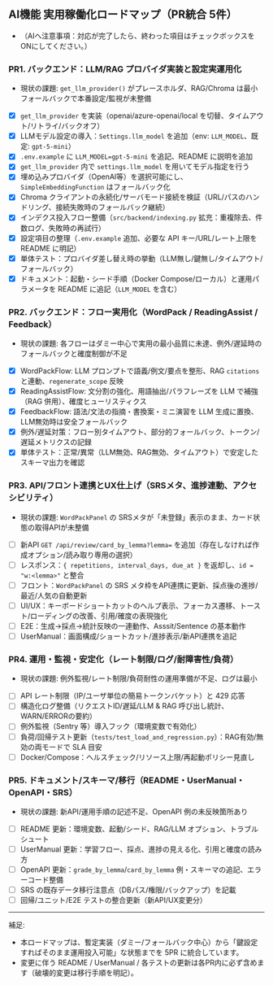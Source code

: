 ## AI機能 実用稼働化ロードマップ（PR統合 5件）
- （AIへ注意事項：対応が完了したら、終わった項目はチェックボックスをONにしてください。）

### PR1. バックエンド：LLM/RAG プロバイダ実装と設定実運用化
- 現状の課題: `get_llm_provider()` がプレースホルダ、RAG/Chroma は最小フォールバックで本番設定/監視が未整備
- [x] `get_llm_provider` を実装（openai/azure-openai/local を切替、タイムアウト/リトライ/バックオフ）
- [x] LLMモデル設定の導入：`Settings.llm_model` を追加（env: `LLM_MODEL`、既定: `gpt-5-mini`）
- [x] `.env.example` に `LLM_MODEL=gpt-5-mini` を追記、README に説明を追加
- [x] `get_llm_provider` 内で `settings.llm_model` を用いてモデル指定を行う
- [x] 埋め込みプロバイダ（OpenAI等）を選択可能にし、`SimpleEmbeddingFunction` はフォールバック化
- [x] Chroma クライアントの永続化/サーバモード接続を検証（URL/パスのハンドリング、接続失敗時のフォールバック継続）
- [x] インデクス投入フロー整備（`src/backend/indexing.py` 拡充：重複除去、件数ログ、失敗時の再試行）
- [x] 設定項目の整理（`.env.example` 追加、必要な API キー/URL/レート上限を README に明記）
- [x] 単体テスト：プロバイダ差し替え時の挙動（LLM無し/鍵無し/タイムアウト/フォールバック）
- [x] ドキュメント：起動・シード手順（Docker Compose/ローカル）と運用パラメータを README に追記（`LLM_MODEL` を含む）

### PR2. バックエンド：フロー実用化（WordPack / ReadingAssist / Feedback）
- 現状の課題: 各フローはダミー中心で実用の最小品質に未達、例外/遅延時のフォールバックと確度制御が不足
- [x] WordPackFlow: LLM プロンプトで語義/例文/要点を整形、RAG `citations` と連動、`regenerate_scope` 反映
- [x] ReadingAssistFlow: 文分割の強化、用語抽出/パラフレーズを LLM で補強（RAG 併用）、確度ヒューリスティクス
- [x] FeedbackFlow: 語法/文法の指摘・書換案・ミニ演習を LLM 生成に置換、LLM無効時は安全フォールバック
- [x] 例外/遅延対策：フロー別タイムアウト、部分的フォールバック、トークン/遅延メトリクスの記録
- [x] 単体テスト：正常/異常（LLM無効、RAG無効、タイムアウト）で安定したスキーマ出力を確認

### PR3. API/フロント連携とUX仕上げ（SRSメタ、進捗連動、アクセシビリティ）
- 現状の課題: `WordPackPanel` の SRSメタが「未登録」表示のまま、カード状態の取得APIが未整備
- [ ] 新API `GET /api/review/card_by_lemma?lemma=` を追加（存在しなければ作成オプション/読み取り専用の選択）
- [ ] レスポンス：`{ repetitions, interval_days, due_at }` を返却し、`id = "w:<lemma>"` と整合
- [ ] フロント：`WordPackPanel` の SRS メタ枠をAPI連携に更新、採点後の進捗/最近/人気の自動更新
- [ ] UI/UX：キーボードショートカットのヘルプ表示、フォーカス遷移、トースト/ローディングの改善、引用/確度の表現強化
- [ ] E2E：生成→採点→統計反映の一連動作、Asssit/Sentence の基本動作
- [ ] UserManual：画面構成/ショートカット/進捗表示/新API連携を追記

### PR4. 運用・監視・安定化（レート制限/ログ/耐障害性/負荷）
- 現状の課題: 例外監視/レート制限/負荷耐性の運用準備が不足、ログは最小
- [ ] API レート制限（IP/ユーザ単位の簡易トークンバケット）と 429 応答
- [ ] 構造化ログ整備（リクエストID/遅延/LLM & RAG 呼び出し統計、WARN/ERRORの要約）
- [ ] 例外監視（Sentry 等）導入フック（環境変数で有効化）
- [ ] 負荷/回帰テスト更新（`tests/test_load_and_regression.py`）：RAG有効/無効の両モードで SLA 目安
- [ ] Docker/Compose：ヘルスチェック/リソース上限/再起動ポリシー見直し

### PR5. ドキュメント/スキーマ/移行（README・UserManual・OpenAPI・SRS）
- 現状の課題: 新API/運用手順の記述不足、OpenAPI 例の未反映箇所あり
- [ ] README 更新：環境変数、起動/シード、RAG/LLM オプション、トラブルシュート
- [ ] UserManual 更新：学習フロー、採点、進捗の見える化、引用と確度の読み方
- [ ] OpenAPI 更新：`grade_by_lemma`/`card_by_lemma` 例・スキーマの追記、エラーコード整備
- [ ] SRS の既存データ移行注意点（DBパス/権限/バックアップ）を記載
- [ ] 回帰/ユニット/E2E テストの整合更新（新API/UX変更分）

---
補足:
- 本ロードマップは、暫定実装（ダミー/フォールバック中心）から「鍵設定すればそのまま運用投入可能」な状態までを 5PR に統合しています。
- 変更に伴う README / UserManual / 各テストの更新は各PR内に必ず含めます（破壊的変更は移行手順を明記）。

